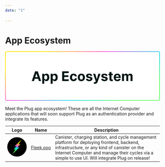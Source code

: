 ```yaml
---
date: "1"

---
```

# App Ecosystem

![](imgs/apps.png)

Meet the Plug app ecosystem! These are all the Internet Computer applications that will soon support Plug as an authentication provider and integrate its features.


| Logo  	| Name  	| Description |
|---	|---	| ---	|
| ![](imgs/fleek.png ) 	|   <a href="https://fleek.ooo" target="_blank">Fleek.ooo</a>	| Canister, charging station, and cycle management platform for deploying frontend, backend, infrastructure, or any kind of canister on the Internet Computer and manage their cycles via a simple to use UI. Will integrate Plug on release!|
